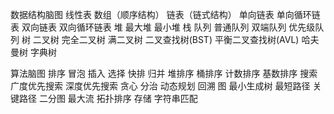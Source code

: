 数据结构脑图
	线性表
		数组（顺序结构）
        	链表（链式结构）
			单向链表
			单向循环链表
			双向链表
			双向循环链表
		堆
			最大堆
			最小堆
		栈
		队列
			普通队列
			双端队列
			优先级队列
	树
		二叉树
			完全二叉树
			满二叉树
			二叉查找树(BST)
			平衡二叉查找树(AVL)
		哈夫曼树
		字典树

算法脑图
	排序
		冒泡
		插入
		选择
		快排
		归并
		堆排序
		桶排序
		计数排序
		基数排序
	搜索
		广度优先搜索
		深度优先搜索
	贪心
	分治
	动态规划
	回溯
	图
		最小生成树
		最短路径
		关键路径
		二分图
		最大流
		拓扑排序
		存储
	字符串匹配
